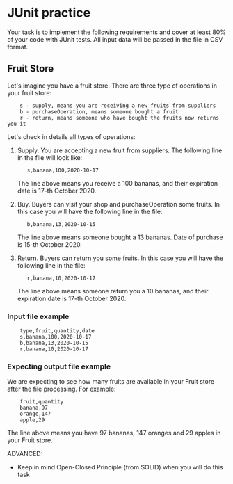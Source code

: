 # JUnit practice

Your task is to implement the following requirements and cover at least 80% of your code with JUnit tests.
All input data will be passed in the file in CSV format.

## Fruit Store
Let's imagine you have a fruit store. 
There are three type of operations in your fruit store:

```text
    s - supply, means you are receiving a new fruits from suppliers
    b - purchaseOperation, means someone bought a fruit
    r - return, means someone who have bought the fruits now returns you it
```

Let's check in details all types of operations:
1. Supply. You are accepting a new fruit from suppliers. The following line in the file will look like:
    
    ```text
       s,banana,100,2020-10-17     
    ```
   The line above means you receive a 100 bananas, and their expiration date is 17-th October 2020.
1. Buy. Buyers can visit your shop and purchaseOperation some fruits. In this case you will have the following line in the file:
    
    ```text
       b,banana,13,2020-10-15     
    ```
   The line above means someone bought a 13 bananas. Date of purchase is 15-th October 2020.
1. Return. Buyers can return you some fruits. In this case you will have the following line in the file:
    
    ```text
       r,banana,10,2020-10-17     
    ```
   The line above means someone return you a 10 bananas, and their expiration date is 17-th October 2020.


### Input file example
```text
    type,fruit,quantity,date
    s,banana,100,2020-10-17
    b,banana,13,2020-10-15
    r,banana,10,2020-10-17 
```

### Expecting output file example
We are expecting to see how many fruits are available in your Fruit store after the file processing. For example:
```text
    fruit,quantity
    banana,97
    orange,147
    apple,29
```
   The line above means you have 97 bananas, 147 oranges and 29 apples in your Fruit store.

ADVANCED:
- Keep in mind Open-Closed Principle (from SOLID) when you will do this task
